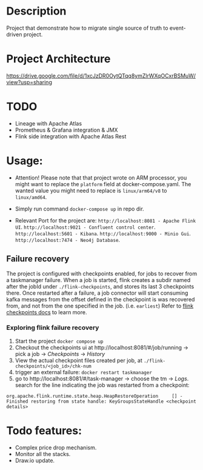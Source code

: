 # Description
Project that demonstrate how to migrate single source of truth to event-driven project.

# Project Architecture
https://drive.google.com/file/d/1xcJzDR0OytQTqq8ymZlrWXqOCxrBSMuW/view?usp=sharing

# TODO
- Lineage with Apache Atlas
- Prometheus & Grafana integration & JMX
- Flink side integration with Apache Atlas Rest

# Usage:
- Attention! 
    Please note that that project wrote on ARM processor,
    you might want to replace the ```platform``` field at docker-compose.yaml.
    The wanted value you might need to replace is ```linux/arm64/v8``` to ```linux/amd64```.

- Simply run command ```docker-compose up``` in repo dir.

- Relevant Port for the project are:
    ```http://localhost:8081 - Apache Flink UI```.
    ```http://localhost:9021 - Confluent control center```.
    ```http://localhost:5601 - Kibana```.
    ```http://localhost:9000 - Minio Gui```.
    ```http://localhost:7474 - Neo4j Database```.

## Failure recovery
The project is configured with checkpoints enabled, for jobs to recover from a taskmanager failure.
When a job is started, flink creates a subdir named after the jobId under `./flink-checkpoints`, and stores its last 3 checkpoints there.
Once restarted after a failure, a job connector will start consuming kafka messages from the offset defined in the checkpoint is was recovered from, and not from the one specified in the job. (i.e. `earliest`)
Refer to [flink checkpoints docs](https://nightlies.apache.org/flink/flink-docs-master/docs/dev/datastream/fault-tolerance/checkpointing/) to learn more.

### Exploring flink failure recovery
1. Start the project `docker compose up`
2. Checkout the checkpoints ui at http://localhost:8081/#/job/running -> pick a job -> *Checkpoints* -> *History*
3. View the actual checkpoint files created per job, at `./flink-checkpoints/<job_id>/chk-num`
3. trigger an external failure: `docker restart taskmanager`
4. go to http://localhost:8081/#/task-manager -> choose the tm -> *Logs*. search for the line indicating the job was restarted from a checkpoint:
```console
org.apache.flink.runtime.state.heap.HeapRestoreOperation     [] - Finished restoring from state handle: KeyGroupsStateHandle <checkpoint details>
```

# Todo features:
- Complex price drop mechanism.
- Monitor all the stacks.
- Draw.io update.
